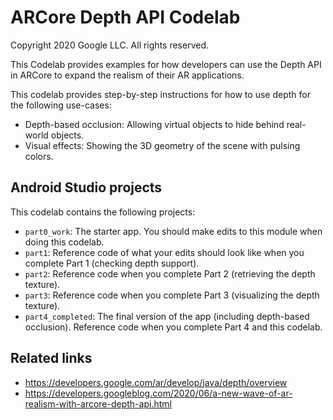 ARCore Depth API Codelab
========================
Copyright 2020 Google LLC.  All rights reserved.

This Codelab provides examples for how developers can use the Depth API in ARCore to expand the realism of their AR applications.

This codelab provides step-by-step instructions for how to use depth for the following use-cases:
 * Depth-based occlusion: Allowing virtual objects to hide behind real-world objects.
 * Visual effects: Showing the 3D geometry of the scene with pulsing colors.

## Android Studio projects

This codelab contains the following projects:
 * `part0_work`: The starter app.  You should make edits to this module when doing this codelab.
 * `part1`:  Reference code of what your edits should look like when you complete Part 1 (checking depth support).
 * `part2`:  Reference code when you complete Part 2 (retrieving the depth texture).
 * `part3`:  Reference code when you complete Part 3 (visualizing the depth texture).
 * `part4_completed`:  The final version of the app (including depth-based occlusion).  Reference code when you complete Part 4 and this codelab.

## Related links

* https://developers.google.com/ar/develop/java/depth/overview
* https://developers.googleblog.com/2020/06/a-new-wave-of-ar-realism-with-arcore-depth-api.html
